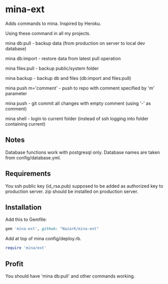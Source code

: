 # mina-ext

Adds commands to mina. Inspired by Heroku.

Using these command in all my projects.

mina db:pull - backup data (from production on server to local dev database)

mina db:import - restore data from latest pull operation

mina files:pull - backup public/system folder

mina backup - backup db and files (db:import and files:pull)

mina push m='comment' - push to repo with comment specified by 'm' parameter

mina push - git commit all changes with empty comment (using '-' as comment)

mina shell - login to current folder (instead of ssh logging into folder containing current)

## Notes
Database functions work with postgresql only. Database names are taken from config/database.yml.

## Requirements
You ssh public key (id_rsa.pub) supposed to be added as authorized key to production server.
zip should be installed on production server.

## Installation

Add this to Gemfile:

```ruby
gem 'mina-ext', github: "NazarK/mina-ext"
```

Add at top of mina config/deploy.rb.

```ruby
require 'mina/ext'
```

## Profit

You should have 'mina db:pull' and other commands working. 